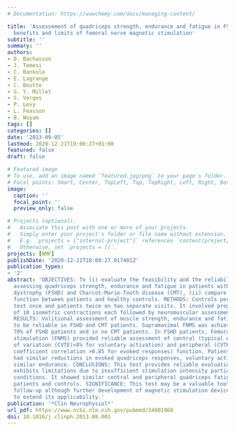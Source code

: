 ```yaml
---
# Documentation: https://wowchemy.com/docs/managing-content/

title: 'Assessement of quadriceps strength, endurance and fatigue in FSHD and CMT:
  benefits and limits of femoral nerve magnetic stimulation'
subtitle: ''
summary: ''
authors:
- D. Bachasson
- J. Temesi
- C. Bankole
- E. Lagrange
- C. Boutte
- G. Y. Millet
- S. Verges
- P. Levy
- L. Feasson
- B. Wuyam
tags: []
categories: []
date: '2013-09-05'
lastmod: 2020-12-21T19:00:27+01:00
featured: false
draft: false

# Featured image
# To use, add an image named `featured.jpg/png` to your page's folder.
# Focal points: Smart, Center, TopLeft, Top, TopRight, Left, Right, BottomLeft, Bottom, BottomRight.
image:
  caption: ''
  focal_point: ''
  preview_only: false

# Projects (optional).
#   Associate this post with one or more of your projects.
#   Simply enter your project's folder or file name without extension.
#   E.g. `projects = ["internal-project"]` references `content/project/deep-learning/index.md`.
#   Otherwise, set `projects = []`.
projects: [NMF]
publishDate: '2020-12-21T18:00:27.017401Z'
publication_types:
- '2'
abstract: 'OBJECTIVES: To (i) evaluate the feasibility and the reliability of a test
  assessing quadriceps strength, endurance and fatigue in patients with fascioscapulohumeral
  dystrophy (FSHD) and Charcot-Marie-Tooth disease (CMT), (ii) compare quadriceps
  function between patients and healthy controls. METHODS: Controls performed the
  test once and patients twice on two separate visits. It involved progressive sets
  of 10 isometric contractions each followed by neuromuscular assessments with FNMS.
  RESULTS: Volitional assessment of muscle strength, endurance and fatigue appeared
  to be reliable in FSHD and CMT patients. Supramaximal FNMS was achieved in approximately
  70% of FSHD patients and in no CMT patients. In FSHD patients, Femoral nerve magnetic
  stimulation (FNMS) provided reliable assessment of central (typical error as a coefficient
  of variation (CVTE)<8% for voluntary activation) and peripheral (CVTE<10% and intraclass
  coefficient correlation >0.85 for evoked responses) function. Patients and controls
  had similar reductions in evoked quadriceps responses, voluntary activation and
  similar endurance. CONCLUSIONS: This test provides reliable evaluation but FNMS
  exhibits limitations due to insufficient stimulation intensity particularly in neurogenic
  conditions. It showed similar central and peripheral quadriceps fatigability in
  patients and controls. SIGNIFICANCE: This test may be a valuable tool for patient
  follow-up although further development of magnetic stimulation devices is needed
  to extend its applicability.'
publication: '*Clin Neurophysiol*'
url_pdf: https://www.ncbi.nlm.nih.gov/pubmed/24001968
doi: 10.1016/j.clinph.2013.08.001
---
```

